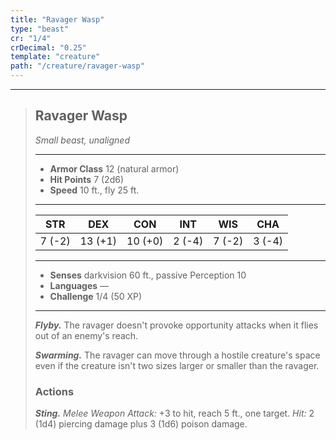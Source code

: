 ```yaml
---
title: "Ravager Wasp"
type: "beast"
cr: "1/4"
crDecimal: "0.25"
template: "creature"
path: "/creature/ravager-wasp"
---
```


___
>
> ## Ravager Wasp
>*Small beast, unaligned*
> ___
>
> - **Armor Class** 12 (natural armor)
> - **Hit Points** 7 (2d6)
> - **Speed** 10 ft., fly 25 ft.
>___
>
>|STR|DEX|CON|INT|WIS|CHA|
>|:---:|:---:|:---:|:---:|:---:|:---:|
>|7 (-2)|13 (+1)|10 (+0)|2 (-4)|7 (-2)|3 (-4)|
>___
>
> - **Senses** darkvision 60 ft., passive Perception 10
> - **Languages** —
> - **Challenge** 1/4 (50 XP)
> ___
>
> ***Flyby.*** The ravager doesn't provoke opportunity attacks when it flies out of an enemy's reach.
>
> ***Swarming.*** The ravager can move through a hostile creature's space even if the creature isn't two sizes larger or smaller than the ravager.
>
> ### Actions
> ***Sting.*** *Melee Weapon Attack:* +3 to hit, reach 5 ft., one target. *Hit:* 2 (1d4) piercing damage plus 3 (1d6) poison damage.
